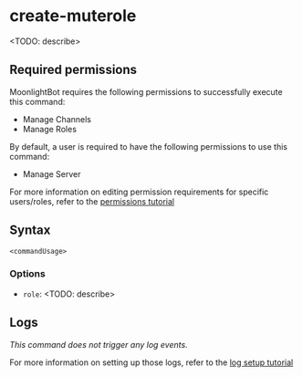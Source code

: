 # create-muterole

<TODO: describe>

## Required permissions

MoonlightBot requires the following permissions to successfully execute this command:

* Manage Channels
* Manage Roles

By default, a user is required to have the following permissions to use this command:

* Manage Server

For more information on editing permission requirements for specific users/roles, refer to the [permissions tutorial](<linkToPermissionsTutorial>)

## Syntax

```text
<commandUsage>
```

### Options

* `role`: <TODO: describe>

## Logs

*This command does not trigger any log events.*

For more information on setting up those logs, refer to the [log setup tutorial](<linkToLogTutorial>)